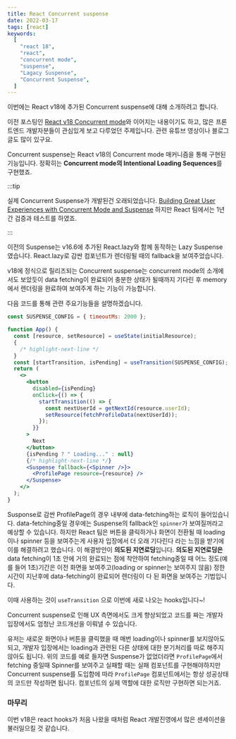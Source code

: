 ```yaml
---
title: React Concurrent suspense
date: 2022-03-17
tags: [react]
keywords:
  [
    "react 18",
    "react",
    "concurrent mode",
    "suspense",
    "Lagacy Suspense",
    "Concurrent Suspense",
  ]
---
```


이번에는 React v18에 추가된 Concurrent suspense에 대해 소개하려고 합니다.

이전 포스팅인 [React v18 Concurrent mode](https://kooku0.github.io/blog/react18-concurrent-mode/)와 이어지는 내용이기도 하고, 많은 프론트엔드 개발자분들이 관심있게 보고 다루었던 주제입니다. 관련 유튜브 영상이나 블로그 글도 많이 있구요.

Concurrent suspense는 React v18의 Concurrent mode 매커니즘을 통해 구현된 기능입니다. 정확히는 **Concurrent mode의 Intentional Loading Sequences**를 구현했죠.

:::tip

실제 Concurrent Suspense가 개발된건 오래되었습니다. [Building Great User Experiences with Concurrent Mode and Suspense](https://ko.reactjs.org/blog/2019/11/06/building-great-user-experiences-with-concurrent-mode-and-suspense.html) 하지만 React 팀에서는 1년간 검증과 테스트를 하였죠.

:::

이전의 Suspense는 v16.6에 추가된 React.lazy와 함께 동작하는 Lazy Suspense 였습니다. React.lazy로 감싼 컴포넌트가 렌더링될 때의 fallback을 보여주었습니다.

v18에 정식으로 릴리즈되는 Concurrent suspense는 concurrent mode의 소개에서도 보았듯이 data fetching이 완료되어 충분한 상태가 될때까지 기다린 후 memory에서 렌더링을 완료하여 보여주게 하는 기능이 가능합니다.

다음 코드를 통해 관련 주요기능들을 설명하겠습니다.

```jsx
const SUSPENSE_CONFIG = { timeoutMs: 2000 };

function App() {
  const [resource, setResource] = useState(initialResource);
  {
    /* highlight-next-line */
  }
  const [startTransition, isPending] = useTransition(SUSPENSE_CONFIG);
  return (
    <>
      <button
        disabled={isPending}
        onClick={() => {
          startTransition(() => {
            const nextUserId = getNextId(resource.userId);
            setResource(fetchProfileData(nextUserId));
          });
        }}
      >
        Next
      </button>
      {isPending ? " Loading..." : null}
      {/* highlight-next-line */}
      <Suspense fallback={<Spinner />}>
        <ProfilePage resource={resource} />
      </Suspense>
    </>
  );
}
```

Susponse로 감싼 ProfilePage의 경우 내부에 data-fetching하는 로직이 들어있습니다. data-fetching중일 경우에는 Suspense의 fallback인 `spinner`가 보여질꺼라고 예상할 수 있습니다. 하지만 React 팀은 버튼을 클릭하거나 화면이 전환될 때 loading이나 spinner 등을 보여주는게 사용자 입장에서 더 오래 기다린다 라는 느낌을 받기에 이를 해결하려고 했습니다. 이 해결방안이 **의도된 지연로딩**입니다. **의도된 지연로딩은** data fetching이 1초 안에 거의 완료되는 점에 착안하여 fetching중일 때 어느 정도(예를 들어 1초)기간은 이전 화면을 보여주고(loading or spinner는 보여주지 않음) 정한 시간이 지난후에 data-fetching이 완료되어 렌더링이 다 된 화면을 보여주는 기법입니다.

이때 사용하는 것이 `useTransition` 으로 이번에 새로 나오는 hooks입니다~!

Concurrent suspense로 인해 UX 측면에서도 크게 향상되었고 코드를 짜는 개발자 입장에서도 엄청난 코드개선을 이뤄낼 수 있습니다.

유저는 새로운 화면이나 버튼을 클릭했을 때 매번 loading이나 spinner를 보지않아도되고, 개발자 입장에서는 loading과 관련된 다른 상태에 대한 분기처리를 따로 해주지 않아도 됩니다. 위의 코드를 예로 들자면 Suspense가 없었더라면 `ProfilePage`에서 fetching 중일때 Spinner를 보여주고 실패할 때는 실패 컴포넌트를 구현해야하지만 Concurrent suspense를 도입함에 따라 `ProfilePage` 컴포넌트에서는 항상 성공상태의 코드만 작성하면 됩니다. 컴포넌트의 실제 역할에 대한 로직만 구현하면 되는거죠.

### 마무리

이번 v18은 react hooks가 처음 나왔을 때처럼 React 개발진영에서 많은 센세이션을 불러일으킬 것 같습니다.
